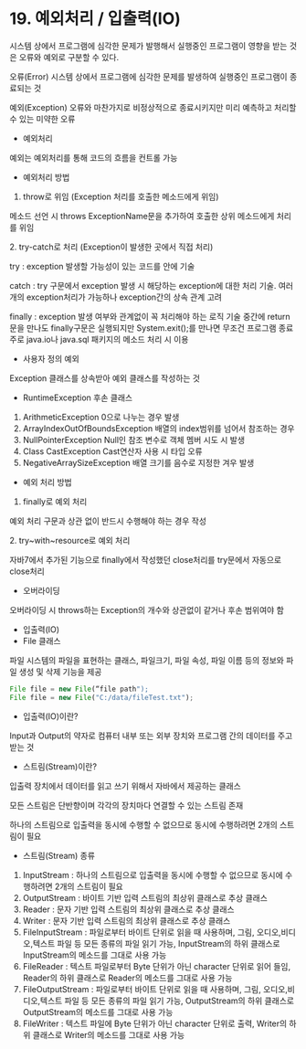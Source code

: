 # 19. 예외처리 / 입출력(IO)



시스템 상에서 프로그램에 심각한 문제가 발행해서 실행중인 프로그램이 영향을 받는 것은 오류와 예외로 구분할 수 있다.

오류(Error) 시스템 상에서 프로그램에 심각한 문제를 발생하여 실행중인 프로그램이 종료되는 것

예외(Exception) 오류와 마찬가지로 비정상적으로 종료시키지만 미리 예측하고 처리할 수 있는 미약한 오류

* 예외처리

예외는 예외처리를 통해 코드의 흐름을 컨트롤 가능

* 예외처리 방법

1. throw로 위임 (Exception 처리를 호출한 메소드에게 위임)

메소드 선언 시 throws ExceptionName문을 추가하여 호출한 상위 메소드에게 처리를 위임

2\. try-catch로 처리 (Exception이 발생한 곳에서 직접 처리)

try : exception 발생할 가능성이 있는 코드를 안에 기술

catch : try 구문에서 exception 발생 시 해당하는 exception에 대한 처리 기술. 여러 개의 exception처리가 가능하나 exception간의 상속 관계 고려

finally : exception 발생 여부와 관계없이 꼭 처리해야 하는 로직 기술 중간에 return문을 만나도 finally구문은 실행되지만 System.exit();를 만나면 무조건 프로그램 종료 주로 java.io나 java.sql 패키지의 메소드 처리 시 이용

* 사용자 정의 예외

Exception 클래스를 상속받아 예외 클래스를 작성하는 것

* RuntimeException 후손 클래스

1. ArithmeticException 0으로 나누는 경우 발생
2. ArrayIndexOutOfBoundsException 배열의 index범위를 넘어서 참조하는 경우
3. NullPointerException Null인 참조 변수로 객체 멤버 시도 시 발생
4. Class CastException Cast연산자 사용 시 타입 오류
5. NegativeArraySizeException 배열 크기를 음수로 지정한 겨우 발생

* 예외 처리 방법

1. finally로 예외 처리

예외 처리 구문과 상관 없이 반드시 수행해야 하는 경우 작성

2\. try\~with\~resource로 예외 처리

자바7에서 추가된 기능으로 finally에서 작성했던 close처리를 try문에서 자동으로 close처리

* 오버라이딩

오버라이딩 시 throws하는 Exception의 개수와 상관없이 같거나 후손 범위여야 함

* 입출력(IO)
* File 클래스

파일 시스템의 파일을 표현하는 클래스, 파일크기, 파일 속성, 파일 이름 등의 정보와 파일 생성 및 삭제 기능을 제공

```jsx
File file = new File(“file path");
File file = new File("C:/data/fileTest.txt");
```

* 입출력(IO)이란?

Input과 Output의 약자로 컴퓨터 내부 또는 외부 장치와 프로그램 간의 데이터를 주고 받는 것

* 스트림(Stream)이란?

입출력 장치에서 데이터를 읽고 쓰기 위해서 자바에서 제공하는 클래스

모든 스트림은 단반향이며 각각의 장치마다 연결할 수 있는 스트림 존재

하나의 스트림으로 입출력을 동시에 수행할 수 없으므로 동시에 수행하려면 2개의 스트림이 필요

* 스트림(Stream) 종류

1. InputStream : 하나의 스트림으로 입출력을 동시에 수행할 수 없으므로 동시에 수행하려면 2개의 스트림이 필요
2. OutputStream : 바이트 기반 입력 스트림의 최상위 클래스로 추상 클래스
3. Reader : 문자 기반 입력 스트림의 최상위 클래스로 추상 클래스
4. Writer : 문자 기반 입력 스트림의 최상위 클래스로 추상 클래스
5. FileInputStream : 파일로부터 바이트 단위로 읽을 때 사용하며, 그림, 오디오,비디오,텍스트 파일 등 모든 종류의 파일 읽기 가능, InputStream의 하위 클래스로 InputStream의 메소드를 그대로 사용 가능
6. FileReader : 텍스트 파일로부터 Byte 단위가 아닌 character 단위로 읽어 들임, Reader의 하위 클래스로 Reader의 메소드를 그대로 사용 가능
7. FileOutputStream : 파일로부터 바이트 단위로 읽을 때 사용하며, 그림, 오디오,비디오,텍스트 파일 등 모든 종류의 파일 읽기 가능, OutputStream의 하위 클래스로 OutputStream의 메소드를 그대로 사용 가능
8. FileWriter : 텍스트 파일에 Byte 단위가 아닌 character 단위로 출력, Writer의 하위 클래스로 Writer의 메소드를 그대로 사용 가능

